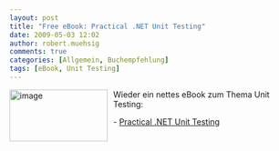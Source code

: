 ```yaml
---
layout: post
title: "Free eBook: Practical .NET Unit Testing"
date: 2009-05-03 12:02
author: robert.muehsig
comments: true
categories: [Allgemein, Buchempfehlung]
tags: [eBook, Unit Testing]
---
```

<p><a href="{{BASE_PATH}}/assets/wp-images/image722.png"><img style="border-right: 0px; border-top: 0px; margin: 0px 10px 0px 0px; border-left: 0px; border-bottom: 0px" height="91" alt="image" src="{{BASE_PATH}}/assets/wp-images/image-thumb700.png" width="172" align="left" border="0" /></a> Wieder ein nettes eBook zum Thema Unit Testing:</p>  <p>- <a href="http://www.ytechie.com/2009/04/practical-net-unit-testing-free-paper-released.html">Practical .NET Unit Testing</a></p>
